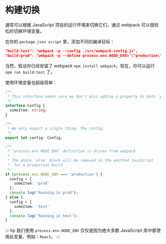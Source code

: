 # 构建切换

通常可以根据 JavaScript 项目的运行环境来切换它们，通过 webpack 可以很轻松的切换环境变量。

在你的 `package.json script` 里，添加不同的编译目标：

```json
"build:test": "webpack -p --config ./src/webpack.config.js",
"build:prod": "webpack -p --define process.env.NODE_ENV='\"production\"' --config ./src/webpack.config.js"
```

当然，假设你已经安装了 webpack `npm install webpack`，现在，你可以运行 `npm run build:test` 了。

使用环境变量也超级简单：

```ts
/**
 * This interface makes sure we don't miss adding a property to both `prod` and `test`
 */
interface Config {
  someItem: string;
}

/**
 * We only export a single thing. The config.
 */
export let config: Config;

/**
 * `process.env.NODE_ENV` definition is driven from webpack
 *
 * The whole `else` block will be removed in the emitted JavaScript
 *  for a production build
 */
if (process.env.NODE_ENV === 'production') {
  config = {
    someItem: 'prod'
  };
  console.log('Running in prod');
} else {
  config = {
    someItem: 'test'
  };
  console.log('Running in test');
}
```

::: tip
我们使用 `process.env.NODE_ENV` 仅仅是因为绝大多数 JavaScript 库中都使用此变量，例如：`React`。
:::
